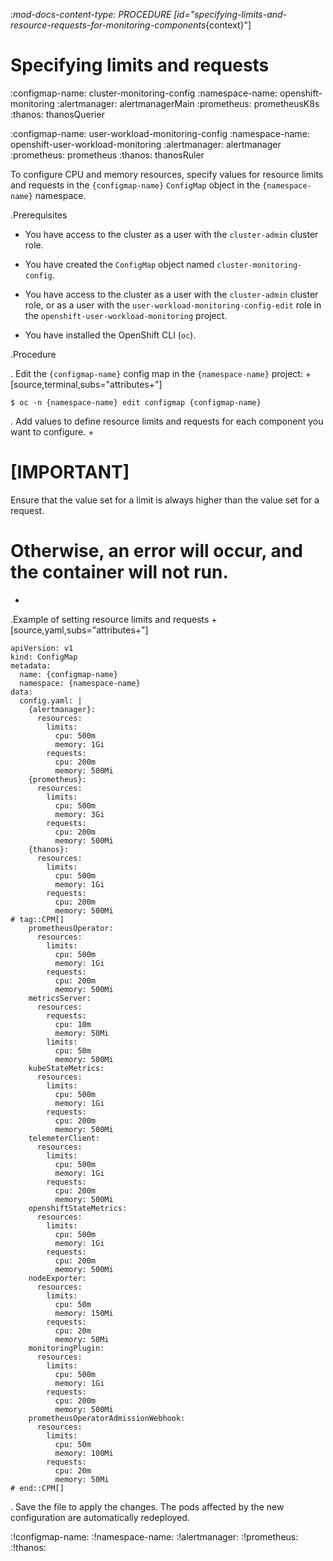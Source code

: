 :_mod-docs-content-type: PROCEDURE
[id="specifying-limits-and-resource-requests-for-monitoring-components_{context}"]
# Specifying limits and requests

:configmap-name: cluster-monitoring-config
:namespace-name: openshift-monitoring
:alertmanager: alertmanagerMain
:prometheus: prometheusK8s
:thanos: thanosQuerier

:configmap-name: user-workload-monitoring-config
:namespace-name: openshift-user-workload-monitoring
:alertmanager: alertmanager
:prometheus: prometheus
:thanos: thanosRuler

To configure CPU and memory resources, specify values for resource limits and requests in the `{configmap-name}` `ConfigMap` object in the `{namespace-name}` namespace.

.Prerequisites

* You have access to the cluster as a user with the `cluster-admin` cluster role.
* You have created the `ConfigMap` object named `cluster-monitoring-config`.

* You have access to the cluster as a user with the `cluster-admin` cluster role, or as a user with the `user-workload-monitoring-config-edit` role in the `openshift-user-workload-monitoring` project.

* You have installed the OpenShift CLI (`oc`).

.Procedure

. Edit the `{configmap-name}` config map in the `{namespace-name}` project:
+
[source,terminal,subs="attributes+"]

```
$ oc -n {namespace-name} edit configmap {configmap-name}

```

. Add values to define resource limits and requests for each component you want to configure.
+
# [IMPORTANT]
Ensure that the value set for a limit is always higher than the value set for a request.
# Otherwise, an error will occur, and the container will not run.
+
.Example of setting resource limits and requests
+
[source,yaml,subs="attributes+"]

```
apiVersion: v1
kind: ConfigMap
metadata:
  name: {configmap-name}
  namespace: {namespace-name}
data:
  config.yaml: |
    {alertmanager}:
      resources:
        limits:
          cpu: 500m
          memory: 1Gi
        requests:
          cpu: 200m
          memory: 500Mi
    {prometheus}:
      resources:
        limits:
          cpu: 500m
          memory: 3Gi
        requests:
          cpu: 200m
          memory: 500Mi
    {thanos}:
      resources:
        limits:
          cpu: 500m
          memory: 1Gi
        requests:
          cpu: 200m
          memory: 500Mi
# tag::CPM[]
    prometheusOperator:
      resources:
        limits:
          cpu: 500m
          memory: 1Gi
        requests:
          cpu: 200m
          memory: 500Mi
    metricsServer:
      resources:
        requests:
          cpu: 10m
          memory: 50Mi
        limits:
          cpu: 50m
          memory: 500Mi
    kubeStateMetrics:
      resources:
        limits:
          cpu: 500m
          memory: 1Gi
        requests:
          cpu: 200m
          memory: 500Mi
    telemeterClient:
      resources:
        limits:
          cpu: 500m
          memory: 1Gi
        requests:
          cpu: 200m
          memory: 500Mi
    openshiftStateMetrics:
      resources:
        limits:
          cpu: 500m
          memory: 1Gi
        requests:
          cpu: 200m
          memory: 500Mi
    nodeExporter:
      resources:
        limits:
          cpu: 50m
          memory: 150Mi
        requests:
          cpu: 20m
          memory: 50Mi
    monitoringPlugin:
      resources:
        limits:
          cpu: 500m
          memory: 1Gi
        requests:
          cpu: 200m
          memory: 500Mi
    prometheusOperatorAdmissionWebhook:
      resources:
        limits:
          cpu: 50m
          memory: 100Mi
        requests:
          cpu: 20m
          memory: 50Mi
# end::CPM[]

```

. Save the file to apply the changes. The pods affected by the new configuration are automatically redeployed.

:!configmap-name:
:!namespace-name:
:!alertmanager:
:!prometheus:
:!thanos:
